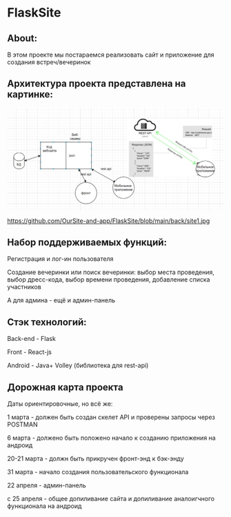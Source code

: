# FlaskSite
## About:
 В этом проекте мы постараемся реализовать сайт и приложение для создания встреч/вечеринок


## Архитектура проекта представлена на картинке:

![alt text](https://github.com/OurSite-and-app/FlaskSite/blob/main/back/site1.jpg?raw=true)

https://github.com/OurSite-and-app/FlaskSite/blob/main/back/site1.jpg



## Набор поддерживаемых функций:

  Регистрация и лог-ин пользователя

  Создание вечеринки или поиск вечеринки: выбор места проведения, выбор дресс-кода, выбор времени проведения, добавление списка участников

  А для админа - ещё и админ-панель

## Стэк технологий:
Back-end - Flask

Front - React-js

Android - Java+ Volley (библиотека для rest-api)

## Дорожная карта проекта
Даты ориентировочные, но всё же:

1 марта - должен быть создан скелет API и проверены запросы через POSTMAN 

6 марта - должено быть положено начало к созданию приложения на андроид

20-21 марта - должн быть прикручен фронт-энд к бэк-энду

31 марта - начало создания пользовательского функционала

22 апреля - админ-панель

c 25 апреля - общее допиливание сайта и допиливание аналоигчного функционала на андроид







